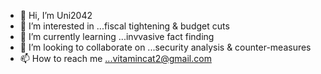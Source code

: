 - 👋 Hi, I’m Uni2042
- 👀 I’m interested in ...fiscal tightening & budget cuts 
- 🌱 I’m currently learning ...invvasive fact finding
- 💞️ I’m looking to collaborate on ...security analysis & counter-measures
- 📫 How to reach me ...vitamincat2@gmail.com

<!---
Vitamincat/Vitamincat is a ✨ special ✨ repository because its `README.md` (this file) appears on your GitHub profile.
You can click the Preview link to take a look at your changes.
--->
